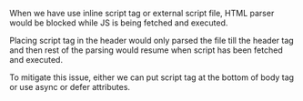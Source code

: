 When we have use inline script tag or external script file, HTML parser would be blocked while JS is being fetched and executed.

Placing script tag in the header would only parsed the file till the header tag and then rest of the parsing would resume when script has been fetched and executed.

To mitigate this issue, either we can put script tag at the bottom of body tag or use async or defer attributes.
